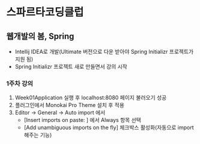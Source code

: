 # 스파르타코딩클럽

## 웹개발의 봄, Spring
 - Intellij IDEA로 개발(Ultimate 버전으로 다운 받아야 Spring Initializr 프로젝트가 지원 됨)
 - Spring Initializr 프로젝트 새로 만들면서 강의 시작


### 1주차 강의
1. Week01Application 실행 후 localhost:8080 페이지 불러오기 성공
2. 플러그인에서 Monokai Pro Theme 설치 후 적용
3. Editor -> General -> Auto import 에서 
   - [Insert imports on paste: ] 에서 Always 항목 선택
   - [Add unambiguous imports on the fly] 체크박스 활성화(자동으로 import 해주는 기능)

